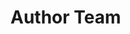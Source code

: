 <script setup>
import { VPTeamMembers } from 'vitepress/theme'
const members = [
  {
    avatar: 'https://q1.qlogo.cn/g?b=qq&nk=2207739460&s=0',
    name: 'jeanhua',
    title: 'Creator',
    links: [
      { icon: 'github', link: 'https://github.com/jeanhua' }
    ]
  },
]
</script>

# Author Team

<VPTeamMembers size="small" :members />